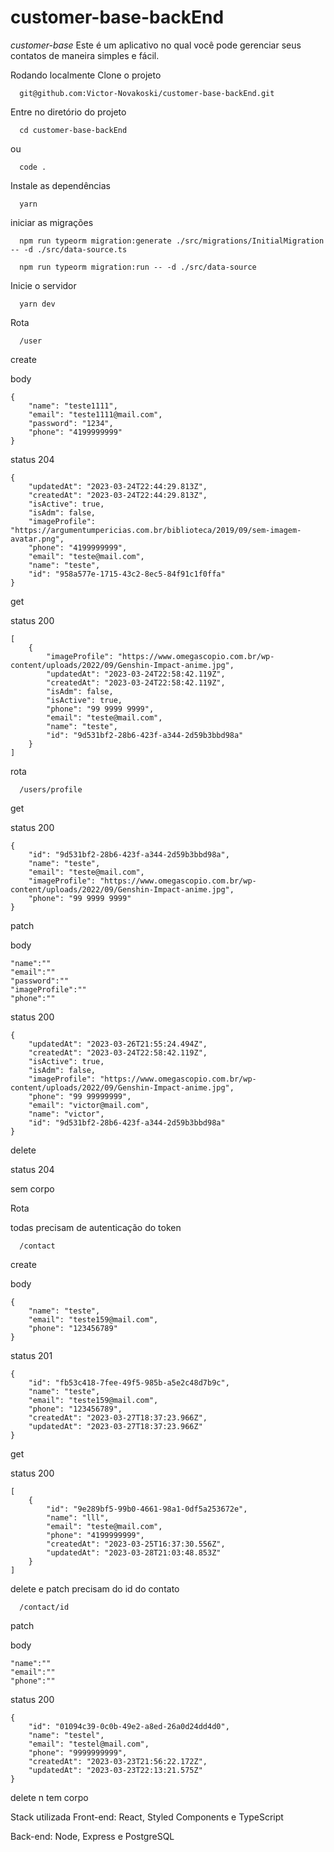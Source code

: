 # customer-base-backEnd
*customer-base*
Este é um aplicativo no qual você pode gerenciar seus contatos de maneira simples e fácil.

Rodando localmente
Clone o projeto

```shel
  git@github.com:Victor-Novakoski/customer-base-backEnd.git
```  


Entre no diretório do projeto
```shel
  cd customer-base-backEnd
```  
  ou
  
```shel
  code .
```


Instale as dependências
```shel
  yarn
```  
iniciar as migrações 

```shel
  npm run typeorm migration:generate ./src/migrations/InitialMigration -- -d ./src/data-source.ts
```  

```shel
  npm run typeorm migration:run -- -d ./src/data-source
```  


Inicie o servidor
```shel
  yarn dev
```  

Rota
```shel
  /user
```  
create

body

```shel
{
	"name": "teste1111",
	"email": "teste1111@mail.com",
	"password": "1234",
	"phone": "4199999999"
}
```  

status 204 

```shel
{
	"updatedAt": "2023-03-24T22:44:29.813Z",
	"createdAt": "2023-03-24T22:44:29.813Z",
	"isActive": true,
	"isAdm": false,
	"imageProfile": "https://argumentumpericias.com.br/biblioteca/2019/09/sem-imagem-avatar.png",
	"phone": "4199999999",
	"email": "teste@mail.com",
	"name": "teste",
	"id": "958a577e-1715-43c2-8ec5-84f91c1f0ffa"
}
```  

get

status 200 
```shel
[
	{
		"imageProfile": "https://www.omegascopio.com.br/wp-content/uploads/2022/09/Genshin-Impact-anime.jpg",
		"updatedAt": "2023-03-24T22:58:42.119Z",
		"createdAt": "2023-03-24T22:58:42.119Z",
		"isAdm": false,
		"isActive": true,
		"phone": "99 9999 9999",
		"email": "teste@mail.com",
		"name": "teste",
		"id": "9d531bf2-28b6-423f-a344-2d59b3bbd98a"
	}
]
```  

rota

```shel
  /users/profile
```  

get 

status 200

```shel
{
	"id": "9d531bf2-28b6-423f-a344-2d59b3bbd98a",
	"name": "teste",
	"email": "teste@mail.com",
	"imageProfile": "https://www.omegascopio.com.br/wp-content/uploads/2022/09/Genshin-Impact-anime.jpg",
	"phone": "99 9999 9999"
}
```  

patch 

body

```shel
"name":""
"email":""
"password":""
"imageProfile":""
"phone":""
``` 

status 200

```shel
{
	"updatedAt": "2023-03-26T21:55:24.494Z",
	"createdAt": "2023-03-24T22:58:42.119Z",
	"isActive": true,
	"isAdm": false,
	"imageProfile": "https://www.omegascopio.com.br/wp-content/uploads/2022/09/Genshin-Impact-anime.jpg",
	"phone": "99 99999999",
	"email": "victor@mail.com",
	"name": "victor",
	"id": "9d531bf2-28b6-423f-a344-2d59b3bbd98a"
}
```  
delete 

status 204

sem corpo


Rota

todas precisam de autenticação do token 

```shel
  /contact
``` 

create 

body

```shel
{
	"name": "teste",
	"email": "teste159@mail.com",
	"phone": "123456789"
}
``` 

status 201 

```shel
{
	"id": "fb53c418-7fee-49f5-985b-a5e2c48d7b9c",
	"name": "teste",
	"email": "teste159@mail.com",
	"phone": "123456789",
	"createdAt": "2023-03-27T18:37:23.966Z",
	"updatedAt": "2023-03-27T18:37:23.966Z"
}
``` 

get

status 200

```shel
[
	{
		"id": "9e289bf5-99b0-4661-98a1-0df5a253672e",
		"name": "lll",
		"email": "teste@mail.com",
		"phone": "4199999999",
		"createdAt": "2023-03-25T16:37:30.556Z",
		"updatedAt": "2023-03-28T21:03:48.853Z"
	}
]
``` 

delete e patch precisam do id do contato

```shel
  /contact/id
``` 

patch 

body

```shel
"name":""
"email":""
"phone":""
``` 

status 200

```shel
{
	"id": "01094c39-0c0b-49e2-a8ed-26a0d24dd4d0",
	"name": "testel",
	"email": "testel@mail.com",
	"phone": "9999999999",
	"createdAt": "2023-03-23T21:56:22.172Z",
	"updatedAt": "2023-03-23T22:13:21.575Z"
}
``` 

delete n tem corpo


Stack utilizada
Front-end: React, Styled Components e TypeScript

Back-end: Node, Express e PostgreSQL
